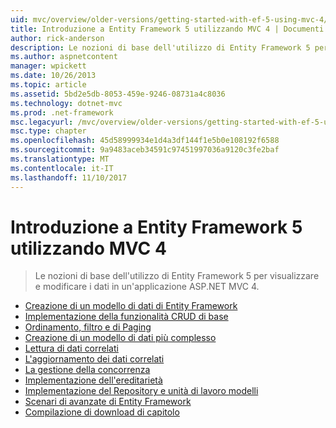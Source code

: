 ```yaml
---
uid: mvc/overview/older-versions/getting-started-with-ef-5-using-mvc-4/index
title: Introduzione a Entity Framework 5 utilizzando MVC 4 | Documenti Microsoft
author: rick-anderson
description: Le nozioni di base dell'utilizzo di Entity Framework 5 per visualizzare e modificare i dati in un'applicazione ASP.NET MVC 4.
ms.author: aspnetcontent
manager: wpickett
ms.date: 10/26/2013
ms.topic: article
ms.assetid: 5bd2e5db-8053-459e-9246-08731a4c8036
ms.technology: dotnet-mvc
ms.prod: .net-framework
msc.legacyurl: /mvc/overview/older-versions/getting-started-with-ef-5-using-mvc-4
msc.type: chapter
ms.openlocfilehash: 45d58999934e1d4a3df144f1e5b0e108192f6588
ms.sourcegitcommit: 9a9483aceb34591c97451997036a9120c3fe2baf
ms.translationtype: MT
ms.contentlocale: it-IT
ms.lasthandoff: 11/10/2017
---
```

<a name="getting-started-with-ef-5-using-mvc-4"></a>Introduzione a Entity Framework 5 utilizzando MVC 4
====================
> Le nozioni di base dell'utilizzo di Entity Framework 5 per visualizzare e modificare i dati in un'applicazione ASP.NET MVC 4.


- [Creazione di un modello di dati di Entity Framework](creating-an-entity-framework-data-model-for-an-asp-net-mvc-application.md)
- [Implementazione della funzionalità CRUD di base](implementing-basic-crud-functionality-with-the-entity-framework-in-asp-net-mvc-application.md)
- [Ordinamento, filtro e di Paging](sorting-filtering-and-paging-with-the-entity-framework-in-an-asp-net-mvc-application.md)
- [Creazione di un modello di dati più complesso](creating-a-more-complex-data-model-for-an-asp-net-mvc-application.md)
- [Lettura di dati correlati](reading-related-data-with-the-entity-framework-in-an-asp-net-mvc-application.md)
- [L'aggiornamento dei dati correlati](updating-related-data-with-the-entity-framework-in-an-asp-net-mvc-application.md)
- [La gestione della concorrenza](handling-concurrency-with-the-entity-framework-in-an-asp-net-mvc-application.md)
- [Implementazione dell'ereditarietà](implementing-inheritance-with-the-entity-framework-in-an-asp-net-mvc-application.md)
- [Implementazione del Repository e unità di lavoro modelli](implementing-the-repository-and-unit-of-work-patterns-in-an-asp-net-mvc-application.md)
- [Scenari di avanzate di Entity Framework](advanced-entity-framework-scenarios-for-an-mvc-web-application.md)
- [Compilazione di download di capitolo](building-the-ef5-mvc4-chapter-downloads.md)
